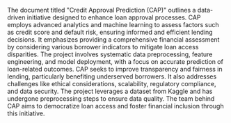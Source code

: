 The document titled "Credit Approval Prediction (CAP)" outlines a data-driven initiative designed to enhance loan approval processes. 
CAP employs advanced analytics and machine learning to assess factors such as credit score and default risk, ensuring informed and efficient lending decisions. 
It emphasizes providing a comprehensive financial assessment by considering various borrower indicators to mitigate loan access disparities. 
The project involves systematic data preprocessing, feature engineering, and model deployment, with a focus on accurate prediction of loan-related outcomes. 
CAP seeks to improve transparency and fairness in lending, particularly benefiting underserved borrowers. 
It also addresses challenges like ethical considerations, scalability, regulatory compliance, and data security. 
The project leverages a dataset from Kaggle and has undergone preprocessing steps to ensure data quality. 
The team behind CAP aims to democratize loan access and foster financial inclusion through this initiative.
